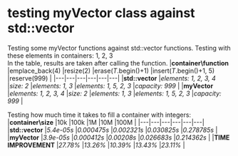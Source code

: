 # testing myVector class against std::vector


Testing some myVector functions against std::vector functions. Testing with these elements in containers: 1, 2, 3  
In the table, results are taken after calling the function.
|**container\function**   |emplace_back(4)   |resize(2)   |erase(_T_.begin()+1)   |insert(_T_.begin()+1, 5)   |reserve(999)   |
|---|---|---|---|---|---|
|**std::vector**   |_elements: 1, 2, 3, 4_   |_size: 2_   |_elements: 1, 3_   |_elements: 1, 5, 2, 3_   |_capacity: 999_   |
|**myVector**   |_elements: 1, 2, 3, 4_   |_size: 2_   |_elements: 1, 3_   |_elements: 1, 5, 2, 3_  |_capacity: 999_   |







Testing how much time it takes to fill a container with integers:
|**container\size**   |10k   |100k   |1M   |10M   |100M   |
|---|---|---|---|---|---|
|**std::vector**   |_5.4e-05s_   |_0.000475s_   |_0.002321s_   |_0.030825s_   |_0.278785s_   |
|**myVector**   |_3.9e-05s_   |_0.000412s_   |_0.00208s_   |_0.026683s_  |_0.214362s_   |
|**TIME IMPROVEMENT**   |_27.78%_   |_13.26%_   |_10.39%_   |_13.43%_  |_23.11%_   |